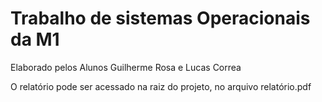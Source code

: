 # Trabalho de sistemas Operacionais da M1

Elaborado pelos Alunos Guilherme Rosa e Lucas Correa

O relatório pode ser acessado na raiz do projeto, no arquivo relatório.pdf